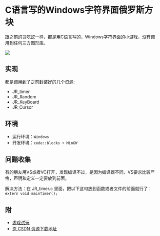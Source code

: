 # C语言写的Windows字符界面俄罗斯方块

跟之前的贪吃蛇一样，都是用C语言写的，Windows字符界面的小游戏，没有调用到任何三方图形库。

![](https://raw.githubusercontent.com/diamont1001/C_tetris/master/docs/1.gif)

## 实现

都是调用到了之前封装好的几个资源:

- JR_timer
- JR_Random
- JR_KeyBoard
- JR_Cursor

## 环境

- 运行环境：`Windows`
- 开发环境：`code::blocks + MinGW`

## 问题收集

有的朋友用VS或者VC打开，发现编译不过，是因为编译器不同，VS要求比较严格，声明和定义一定要放到前面，

解决方法：在 JR_timer.c 里面，把以下这句放到函数或者文件的前面就行了： `extern void mainTimer();`

## 附

 - [游戏试玩](http://download.csdn.net/download/diamont1001/3061555)
 - [原 CSDN 资源下载地址](http://download.csdn.net/download/diamont1001/3061541)
 

